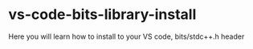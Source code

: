 # vs-code-bits-library-install
Here you will learn how to install to your VS code, bits/stdc++.h header
